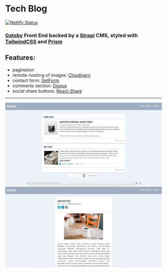 # Tech Blog

[![Netlify Status](https://api.netlify.com/api/v1/badges/bc477387-e1e8-4bd1-b977-d2aed3381eae/deploy-status)](https://app.netlify.com/sites/clare-bee-blog/deploys)

### [Gatsby](https://www.gatsbyjs.org/) Front End backed by a [Strapi](https://strapi.io/) CMS, styled with [TailwindCSS](https://tailwindcss.com/) and [Prism](https://prismjs.com/)

## Features:

- pagination
- remote-hosting of images: [Cloudinary](https://cloudinary.com/)
- contact form: [GetForm](https://getform.io/)
- comments section: [Disqus](https://disqus.com/)
- social share buttons: [React-Share](https://github.com/nygardk/react-share)

---

<img src="/assets/posts.jpg" alt="posts" />
<img src="/assets/post.jpg" alt="post" />
